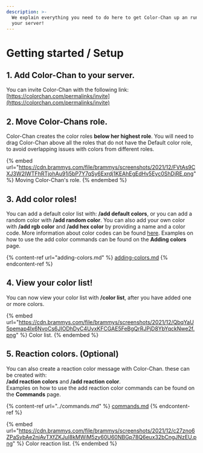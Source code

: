 ```yaml
---
description: >-
  We explain everything you need to do here to get Color-Chan up an running in
  your server!
---
```


# Getting started / Setup

## 1. Add Color-Chan to your server.

You can invite Color-Chan with the following link: [https://colorchan.com/permalinks/invite](https://colorchan.com/permalinks/invite)

## 2. Move Color-Chans role.

Color-Chan creates the color roles **below her highest role**. You will need to drag Color-Chan above all the roles that do not have the Default color role, to avoid overlapping issues with colors from different roles.

{% embed url="https://cdn.brammys.com/file/brammys/screenshots/2021/12/FVtAs9CXJ3W2IWTFhRTjohAu91j5bP7Y7qSy6Exrdj1KEAhEgEdHv5Eyc0ShDjRE.png" %}
Moving Color-Chan's role.
{% endembed %}



## 3. Add color roles!

You can add a default color list with: **/add default colors**, or you can add a random color with **/add random color**. You can also add your own color with **/add rgb color** and **/add hex color** by providing a name and a color code. More information about color codes can be found [here](https://htmlcolorcodes.com/color-picker/). Examples on how to use the add color commands can be found on the **Adding colors** page.

{% content-ref url="adding-colors.md" %}
[adding-colors.md](adding-colors.md)
{% endcontent-ref %}

## 4. View your color list!

You can now view your color list with **/color list**, after you have added one or more colors.

{% embed url="https://cdn.brammys.com/file/brammys/screenshots/2021/12/QbqYaU5pemap4Ix6NvoCs6JIODhDyC4UvxKFCGAE5FeBgQrRJPjD8YbYqckNwe2f.png" %}
Color list.
{% endembed %}

## 5. Reaction colors. (Optional)

You can also create a reaction color message with Color-Chan. these can be created with: \
**/add reaction colors** and **/add reaction color**.\
Examples on how to use the add reaction color commands can be found on the **Commands** page.

{% content-ref url="../commands.md" %}
[commands.md](../commands.md)
{% endcontent-ref %}

{% embed url="https://cdn.brammys.com/file/brammys/screenshots/2021/12/c27zno6ZPaSybAe2njAvTXfZKJuI8kMWiM5zy60U60NBGp78Q6eux32bCngJNzEU.png" %}
Color reaction list.
{% endembed %}
